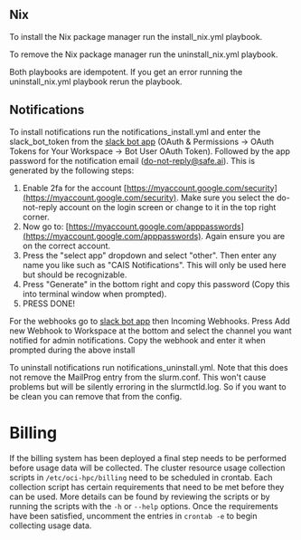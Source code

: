 ## Nix

To install the Nix package manager run the install_nix.yml playbook.

To remove the Nix package manager run the uninstall_nix.yml playbook.

Both playbooks are idempotent. If you get an error running the uninstall_nix.yml playbook rerun the playbook. 

## Notifications
To install notifications run the notifications_install.yml and enter the slack_bot_token from the [slack bot app](https://app.slack.com/app-settings/T04PVJTPVCJ/A05AGQ7HNBX) (OAuth & Permissions -> OAuth Tokens for Your Workspace -> Bot User OAuth Token). Followed by the app password for the notification email (do-not-reply@safe.ai). This is generated by the following steps:
1. Enable 2fa for the account [https://myaccount.google.com/security](https://myaccount.google.com/security). Make sure you select the do-not-reply account on the login screen or change to it in the top right corner.
1. Now go to: [https://myaccount.google.com/apppasswords](https://myaccount.google.com/apppasswords). Again ensure you are on the correct account.
1. Press the "select app" dropdown and select "other". Then enter any name you like such as "CAIS Notifications". This will only be used here but should be recognizable.
1. Press "Generate" in the bottom right and copy this password (Copy this into terminal window when prompted).
1. PRESS DONE!

For the webhooks go to [slack bot app](https://app.slack.com/app-settings/T04PVJTPVCJ/A05AGQ7HNBX) then Incoming Webhooks. Press Add new Webhook to Workspace at the bottom and select the channel you want notified for admin notifications. Copy the webhook and enter it when prompted during the above install

To uninstall notifications run notifications_uninstall.yml. Note that this does not remove the MailProg entry from the slurm.conf. This won't cause problems but will be silently erroring in the slurmctld.log. So if you want to be clean you can remove that from the config.

# Billing

If the billing system has been deployed a final step needs to be performed before usage data will be collected. The cluster resource usage collection scripts in `/etc/oci-hpc/billing` need to be scheduled in crontab. Each collection script has certain requirements that need to be met before they can be used. More details can be found by reviewing the scripts or by running the scripts with the `-h` or `--help` options. Once the requirements have been satisfied, uncomment the entries in `crontab -e` to begin collecting usage data. 